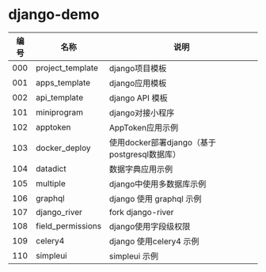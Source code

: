 # django-demo

| 编号 | 名称              | 说明                                       |
|------|-------------------|--------------------------------------------|
| 000  | project_template  | django项目模板                             |
| 001  | apps_template     | django应用模板                             |
| 002  | api_template      | django API 模板                            |
| 101  | miniprogram       | django对接小程序                           |
| 102  | apptoken          | AppToken应用示例                           |
| 103  | docker_deploy     | 使用docker部署django（基于postgresql数据库） |
| 104  | datadict          | 数据字典应用示例                           |
| 105  | multiple          | django中使用多数据库示例                   |
| 106  | graphql           | django 使用 graphql 示例                   |
| 107  | django_river      | fork django-river                          |
| 108  | field_permissions | django使用字段级权限                       |
| 109  | celery4           | django 使用celery4 示例                    |
| 110  | simpleui          | simpleui 示例                              |


